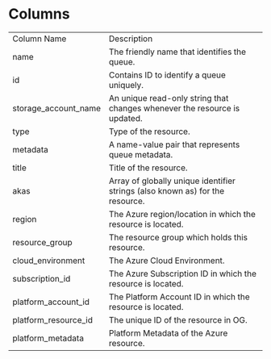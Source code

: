 # Columns  

<table>
	<tr><td>Column Name</td><td>Description</td></tr>
	<tr><td>name</td><td>The friendly name that identifies the queue.</td></tr>
	<tr><td>id</td><td>Contains ID to identify a queue uniquely.</td></tr>
	<tr><td>storage_account_name</td><td>An unique read-only string that changes whenever the resource is updated.</td></tr>
	<tr><td>type</td><td>Type of the resource.</td></tr>
	<tr><td>metadata</td><td>A name-value pair that represents queue metadata.</td></tr>
	<tr><td>title</td><td>Title of the resource.</td></tr>
	<tr><td>akas</td><td>Array of globally unique identifier strings (also known as) for the resource.</td></tr>
	<tr><td>region</td><td>The Azure region/location in which the resource is located.</td></tr>
	<tr><td>resource_group</td><td>The resource group which holds this resource.</td></tr>
	<tr><td>cloud_environment</td><td>The Azure Cloud Environment.</td></tr>
	<tr><td>subscription_id</td><td>The Azure Subscription ID in which the resource is located.</td></tr>
	<tr><td>platform_account_id</td><td>The Platform Account ID in which the resource is located.</td></tr>
	<tr><td>platform_resource_id</td><td>The unique ID of the resource in OG.</td></tr>
	<tr><td>platform_metadata</td><td>Platform Metadata of the Azure resource.</td></tr>
</table>